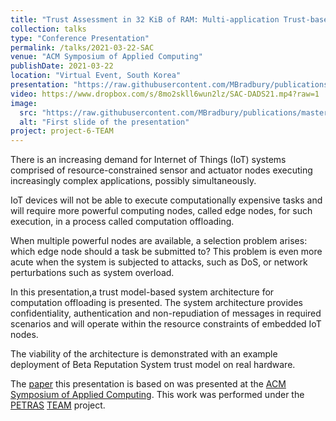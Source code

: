 ```yaml
---
title: "Trust Assessment in 32 KiB of RAM: Multi-application Trust-based Task Offloading for Resource-constrained IoT Nodes"
collection: talks
type: "Conference Presentation"
permalink: /talks/2021-03-22-SAC
venue: "ACM Symposium of Applied Computing"
publishDate: 2021-03-22
location: "Virtual Event, South Korea"
presentation: "https://raw.githubusercontent.com/MBradbury/publications/master/presentations/SAC-DADS2021.pdf"
video: https://www.dropbox.com/s/8mo2skll6wun2lz/SAC-DADS21.mp4?raw=1
image:
  src: "https://raw.githubusercontent.com/MBradbury/publications/master/presentations-firstpages/SAC-DADS2021.svg"
  alt: "First slide of the presentation"
project: project-6-TEAM
---
```


There is an increasing demand for Internet of Things (IoT) systems
comprised of resource-constrained sensor and actuator nodes executing
increasingly complex applications, possibly simultaneously.

IoT devices will not be able to execute computationally expensive
tasks and will require more powerful computing nodes, called edge
nodes, for such execution, in a process called computation offloading.

When multiple powerful nodes are available, a selection problem
arises: which edge node should a task be submitted to? This problem
is even more acute when the system is subjected to attacks,
such as DoS, or network perturbations such as system overload.

In this presentation,a trust model-based system architecture
for computation offloading is presented.
The system architecture provides confidentiality, authentication and
non-repudiation of messages in required scenarios and will operate
within the resource constraints of embedded IoT nodes.

The viability of the architecture is demonstrated with an example deployment
of Beta Reputation System trust model on real hardware.

<!-- readmore -->

The [paper](/publications/Bradbury_2021_TrustAssessment32) this presentation is based on was presented at the [ACM Symposium of Applied Computing](https://www.sigapp.org/sac/sac2021/). This work was performed under the [PETRAS](https://petras-iot.org) [TEAM](/projects/project-6-TEAM/) project.
